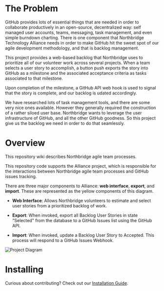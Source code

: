 # The Problem 

GitHub provides lots of essential things that are needed in order to collaborate productively in an open-source, decentralized way: self managed user accounts, teams, messaging, task management, and even simple burndown charting. There is one component that Northbridge Technology Alliance needs in order to make GitHub hit the sweet spot of our agile development methodology, and that is backlog management.

This project provides a web-based backlog that Northbridge uses to prioritize all of our volunteer work across several projects. When a team selects a user story to accomplish, a button push exports the story into GitHub as a milestone and the associated acceptance criteria as tasks associated to that milestone.

Upon completion of the milestone, a GitHub API web hook is used to signal that the story is complete, and our backlog is udated accordingly.

We have researched lots of task management tools, and there are some very nice ones available. However they generally required the construction of a rather siloed user base. Northbridge wants to leverage the user infrastructure of GitHub, and all the other GitHub goodness. So this project give us the backlog we need in order to do that seamlessly.

# Overview

This repository wiki describes Northbridge agile team processes.

This repository code supports the Alliance project, which is responsible
for the interactions between Northbridge agile team processes and GitHub
issues tracking.

There are three major components to Alliance: **web interface**,
**export**, and **import**. These are represented as the yellow
components of this diagram.

- **Web Interface**: Allows Northbridge volunteers to estimate and
  select user stories from a prioritized backlog of work.

- **Export**: When invoked, export all Backlog User Stories in state
  "Selected" from the database to a GitHub Issues list using the GitHub
API.

- **Import**: When invoked, update a Backlog User Story to Accepted.
  This process will respond to a GitHub Issues Webhook.

![Project Diagram](http://northbridgetech.org/images/alliance2.jpg)

# Installing

Curious about contributing? Check out our [Installation Guide]().
